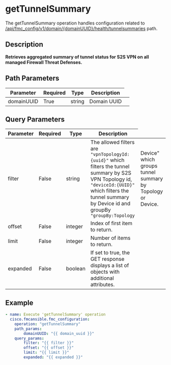 # getTunnelSummary

The getTunnelSummary operation handles configuration related to [/api/fmc_config/v1/domain/{domainUUID}/health/tunnelsummaries](/paths//api/fmc_config/v1/domain/{domain_uuid}/health/tunnelsummaries.md) path.&nbsp;
## Description
**Retrieves aggregated summary of tunnel status for S2S VPN on all managed Firewall Threat Defenses.**

## Path Parameters
| Parameter | Required | Type | Description |
| --------- | -------- | ---- | ----------- |
| domainUUID | True | string <td colspan=3> Domain UUID |

## Query Parameters
| Parameter | Required | Type | Description |
| --------- | -------- | ---- | ----------- |
| filter | False | string <td colspan=3> The allowed filters are <code>"vpnTopologyId:{uuid}"</code> which filters the tunnel summary by S2S VPN Topology id, <code>"deviceId:{UUID}"</code> which filters the tunnel summary by Device id and groupBy <code>"groupBy:Topology|Device"</code> which groups tunnel summary by Topology or Device. |
| offset | False | integer <td colspan=3> Index of first item to return. |
| limit | False | integer <td colspan=3> Number of items to return. |
| expanded | False | boolean <td colspan=3> If set to true, the GET response displays a list of objects with additional attributes. |

## Example
```yaml
- name: Execute 'getTunnelSummary' operation
  cisco.fmcansible.fmc_configuration:
    operation: "getTunnelSummary"
    path_params:
        domainUUID: "{{ domain_uuid }}"
    query_params:
        filter: "{{ filter }}"
        offset: "{{ offset }}"
        limit: "{{ limit }}"
        expanded: "{{ expanded }}"

```